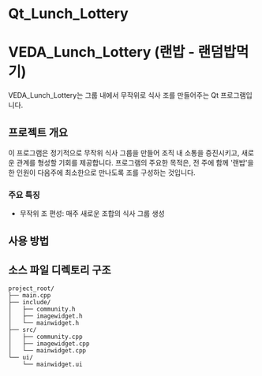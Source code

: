 # Qt_Lunch_Lottery

# VEDA_Lunch_Lottery (랜밥 - 랜덤밥먹기)

VEDA_Lunch_Lottery는 그룹 내에서 무작위로 식사 조를 만들어주는 Qt 프로그램입니다. 

## 프로젝트 개요

이 프로그램은 정기적으로 무작위 식사 그룹을 만들어 조직 내 소통을 증진시키고, 새로운 관계를 형성할 기회를 제공합니다.
프로그램의 주요한 목적은, 전 주에 함께 '랜밥'을 한 인원이 다음주에 최소한으로 만나도록 조를 구성하는 것입니다.

### 주요 특징

- 무작위 조 편성: 매주 새로운 조합의 식사 그룹 생성

## 사용 방법



## 소스 파일 디렉토리 구조
```
project_root/
├── main.cpp
├── include/
│   ├── community.h
│   ├── imagewidget.h
│   └── mainwidget.h
├── src/
│   ├── community.cpp
│   ├── imagewidget.cpp
│   └── mainwidget.cpp
└── ui/
    └── mainwidget.ui 
```
